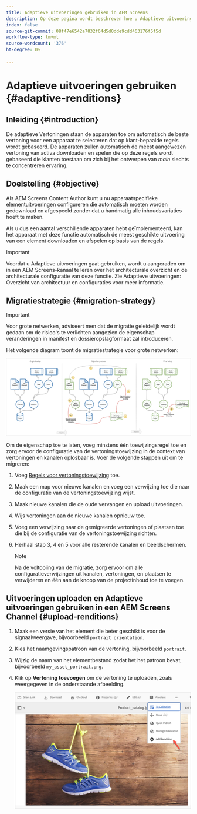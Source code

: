 ```yaml
---
title: Adaptieve uitvoeringen gebruiken in AEM Screens
description: Op deze pagina wordt beschreven hoe u Adaptieve uitvoeringen in AEM Screens kunt gebruiken.
index: false
source-git-commit: 08f47e6542a7832f64d5d0dde9cdd463176f5f5d
workflow-type: tm+mt
source-wordcount: '376'
ht-degree: 0%

---
```


# Adaptieve uitvoeringen gebruiken {#adaptive-renditions}

## Inleiding {#introduction}

De adaptieve Vertoningen staan de apparaten toe om automatisch de beste vertoning voor een apparaat te selecteren dat op klant-bepaalde regels wordt gebaseerd. De apparaten zullen automatisch de meest aangewezen vertoning van activa downloaden en spelen die op deze regels wordt gebaseerd die klanten toestaan om zich bij het ontwerpen van *main* slechts te concentreren ervaring.

## Doelstelling {#objective}

Als AEM Screens Content Author kunt u nu apparaatspecifieke elementuitvoeringen configureren die automatisch moeten worden gedownload en afgespeeld zonder dat u handmatig alle inhoudsvariaties hoeft te maken.

Als u dus een aantal verschillende apparaten hebt geïmplementeerd, kan het apparaat met deze functie automatisch de meest geschikte uitvoering van een element downloaden en afspelen op basis van de regels.

>[!IMPORTANT]
>Voordat u Adaptieve uitvoeringen gaat gebruiken, wordt u aangeraden om in een AEM Screens-kanaal te leren over het architecturale overzicht en de architecturale configuratie van deze functie. Zie Adaptieve uitvoeringen: Overzicht van architectuur en configuraties voor meer informatie.

## Migratiestrategie {#migration-strategy}

>[!IMPORTANT]
>Voor grote netwerken, adviseert men dat de migratie geleidelijk wordt gedaan om de risico&#39;s te verlichten aangezien de eigenschap veranderingen in manifest en dossieropslagformaat zal introduceren.

Het volgende diagram toont de migratiestrategie voor grote netwerken:

![afbeelding](/help/user-guide/assets/adaptive-renditions/migration-strategy1.png)

Om de eigenschap toe te laten, voeg minstens één toewijzingsregel toe en zorg ervoor de configuratie van de vertoningstoewijzing in de context van vertoningen en kanalen oplosbaar is. Voer de volgende stappen uit om te migreren:

1. Voeg [Regels voor vertoningstoewijzing](/help/user-guide/adaptive-renditions.md) toe.
1. Maak een map voor nieuwe kanalen en voeg een verwijzing toe die naar de configuratie van de vertoningstoewijzing wijst.
1. Maak nieuwe kanalen die de oude vervangen en upload uitvoeringen.
1. Wijs vertoningen aan de nieuwe kanalen opnieuw toe.
1. Voeg een verwijzing naar de gemigreerde vertoningen of plaatsen toe die bij de configuratie van de vertoningstoewijzing richten.
1. Herhaal stap 3, 4 en 5 voor alle resterende kanalen en beeldschermen.

   >[!NOTE]
   >Na de voltooiing van de migratie, zorg ervoor om alle configuratieverwijzingen uit kanalen, vertoningen, en plaatsen te verwijderen en één aan de knoop van de projectinhoud toe te voegen.


## Uitvoeringen uploaden en Adaptieve uitvoeringen gebruiken in een AEM Screens Channel {#upload-renditions}

1. Maak een versie van het element die beter geschikt is voor de signaalweergave, bijvoorbeeld `portrait orientation`.

1. Kies het naamgevingspatroon van de vertoning, bijvoorbeeld `portrait`.

1. Wijzig de naam van het elementbestand zodat het het patroon bevat, bijvoorbeeld `my_asset_portrait.png`.

1. Klik op **Vertoning toevoegen** om de vertoning te uploaden, zoals weergegeven in de onderstaande afbeelding.

   ![afbeelding](/help/user-guide/assets/adaptive-renditions/add-rendition.png)